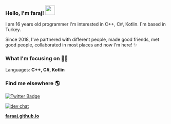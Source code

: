 ### Hello, I'm **faraj**! <img src="https://media.giphy.com/media/hvRJCLFzcasrR4ia7z/giphy.gif" width="30px">

 I am 16 years old programmer I'm interested in C++, C#, Kotlin. I´m based in Turkey.

Since 2018, I've partnered with different people, made good friends, met good people, collaborated in most places and now I'm here! ✨

### What I'm focusing on 👨‍💻

Languages: **C++, C#, Kotlin**

### Find me elsewhere 🌎
 [![Twitter Badge](https://img.shields.io/badge/-Twitter-1ca0f1?style=flat-square&labelColor=1ca0f1&logo=twitter&logoColor=white&link=https://twitter.com/farajyeet)](https://twitter.com/farajyeet)
 
[![dev chat](https://discordapp.com/api/guilds/188630481301012481/widget.png?style=shield)](https://discord.gg/ppy)


**[faraaj.github.io](https://www.faraaj.github.io/)**
